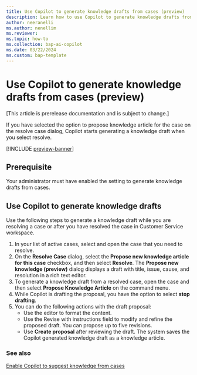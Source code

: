 ```yaml
---
title: Use Copilot to generate knowledge drafts from cases (preview)
description: Learn how to use Copilot to generate knowledge drafts from cases.
author: neeranelli
ms.author: nenellim
ms.reviewer: 
ms.topic: how-to
ms.collection: bap-ai-copilot
ms.date: 03/22/2024
ms.custom: bap-template
---
```


# Use Copilot to generate knowledge drafts from cases (preview)

[This article is prerelease documentation and is subject to change.]

If you have selected the option to propose knowledge article for the case on the resolve case dialog, Copilot starts generating a knowledge draft when you select resolve.

[!INCLUDE [preview-banner](~/../shared-content/shared/preview-includes/preview-banner.md)]

## Prerequisite

Your administrator must have enabled the setting to generate knowledge drafts from cases.

## Use Copilot to generate knowledge drafts

Use the following steps to generate a knowledge draft while you are resolving a case or after you have resolved the case in Customer Service workspace.

1. In your list of active cases, select and open the case that you need to resolve.
1. On the **Resolve Case** dialog, select the **Propose new knowledge article for this case** checkbox, and then select **Resolve**. The **Propose new knowledge (preview)** dialog displays a draft with title, issue, cause, and resolution in a rich text editor.
1. To generate a knowledge draft from a resolved case, open the case and then select **Propose Knowledge Article** on the command menu.
1. While Copilot is drafting the proposal, you have the option to select **stop drafting**.
1. You can do the following actions with the draft proposal:
    - Use the editor to format the content.
    - Use the Revise with instructions field to modify and refine the proposed draft. You can propose up to five revisions.
    - Use **Create proposal** after reviewing the draft. The system saves the Copilot generated knowledge draft as a knowledge article.


### See also

[Enable Copilot to suggest knowledge from cases](../administer/enable-copilot-suggest-knowledge-from-cases.md)  


